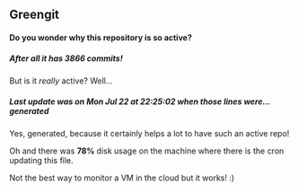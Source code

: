 ## Greengit

#### Do you wonder why this repository is so active?

##### After all it has 3866 commits!

But is it *really* active? Well...

##### Last update was on Mon Jul 22 at 22:25:02 when those lines were... generated

Yes, generated, because it certainly helps a lot to have such an active repo!

Oh and there was **78%** disk usage on the machine
where there is the cron updating this file.

Not the best way to monitor a VM in the cloud but it works! :)
